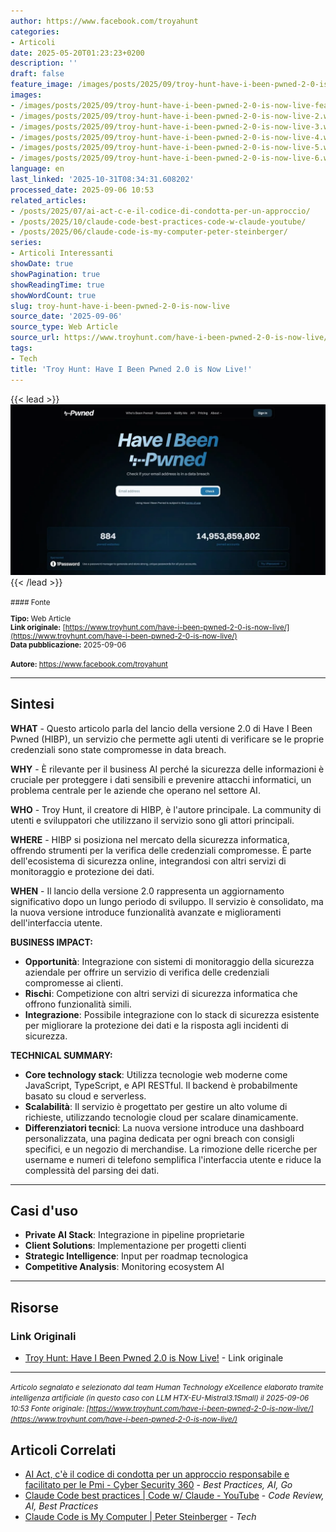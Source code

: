 ```yaml
---
author: https://www.facebook.com/troyahunt
categories:
- Articoli
date: 2025-05-20T01:23:23+0200
description: ''
draft: false
feature_image: /images/posts/2025/09/troy-hunt-have-i-been-pwned-2-0-is-now-live-featured.webp
images:
- /images/posts/2025/09/troy-hunt-have-i-been-pwned-2-0-is-now-live-featured.webp
- /images/posts/2025/09/troy-hunt-have-i-been-pwned-2-0-is-now-live-2.webp
- /images/posts/2025/09/troy-hunt-have-i-been-pwned-2-0-is-now-live-3.webp
- /images/posts/2025/09/troy-hunt-have-i-been-pwned-2-0-is-now-live-4.webp
- /images/posts/2025/09/troy-hunt-have-i-been-pwned-2-0-is-now-live-5.webp
- /images/posts/2025/09/troy-hunt-have-i-been-pwned-2-0-is-now-live-6.webp
language: en
last_linked: '2025-10-31T08:34:31.608202'
processed_date: 2025-09-06 10:53
related_articles:
- /posts/2025/07/ai-act-c-e-il-codice-di-condotta-per-un-approccio/
- /posts/2025/10/claude-code-best-practices-code-w-claude-youtube/
- /posts/2025/06/claude-code-is-my-computer-peter-steinberger/
series:
- Articoli Interessanti
showDate: true
showPagination: true
showReadingTime: true
showWordCount: true
slug: troy-hunt-have-i-been-pwned-2-0-is-now-live
source_date: '2025-09-06'
source_type: Web Article
source_url: https://www.troyhunt.com/have-i-been-pwned-2-0-is-now-live/
tags:
- Tech
title: 'Troy Hunt: Have I Been Pwned 2.0 is Now Live!'
---
```


{{< lead >}}
![Featured image](/images/posts/2025/09/troy-hunt-have-i-been-pwned-2-0-is-now-live-featured.webp)
{{< /lead >}}

<small>
#### Fonte

**Tipo:** Web Article  
**Link originale:** [https://www.troyhunt.com/have-i-been-pwned-2-0-is-now-live/](https://www.troyhunt.com/have-i-been-pwned-2-0-is-now-live/)  
**Data pubblicazione:** 2025-09-06

**Autore:** https://www.facebook.com/troyahunt</small>

---

## Sintesi

**WHAT** - Questo articolo parla del lancio della versione 2.0 di Have I Been Pwned (HIBP), un servizio che permette agli utenti di verificare se le proprie credenziali sono state compromesse in data breach.

**WHY** - È rilevante per il business AI perché la sicurezza delle informazioni è cruciale per proteggere i dati sensibili e prevenire attacchi informatici, un problema centrale per le aziende che operano nel settore AI.

**WHO** - Troy Hunt, il creatore di HIBP, è l'autore principale. La community di utenti e sviluppatori che utilizzano il servizio sono gli attori principali.

**WHERE** - HIBP si posiziona nel mercato della sicurezza informatica, offrendo strumenti per la verifica delle credenziali compromesse. È parte dell'ecosistema di sicurezza online, integrandosi con altri servizi di monitoraggio e protezione dei dati.

**WHEN** - Il lancio della versione 2.0 rappresenta un aggiornamento significativo dopo un lungo periodo di sviluppo. Il servizio è consolidato, ma la nuova versione introduce funzionalità avanzate e miglioramenti dell'interfaccia utente.

**BUSINESS IMPACT:**
- **Opportunità**: Integrazione con sistemi di monitoraggio della sicurezza aziendale per offrire un servizio di verifica delle credenziali compromesse ai clienti.
- **Rischi**: Competizione con altri servizi di sicurezza informatica che offrono funzionalità simili.
- **Integrazione**: Possibile integrazione con lo stack di sicurezza esistente per migliorare la protezione dei dati e la risposta agli incidenti di sicurezza.

**TECHNICAL SUMMARY:**
- **Core technology stack**: Utilizza tecnologie web moderne come JavaScript, TypeScript, e API RESTful. Il backend è probabilmente basato su cloud e serverless.
- **Scalabilità**: Il servizio è progettato per gestire un alto volume di richieste, utilizzando tecnologie cloud per scalare dinamicamente.
- **Differenziatori tecnici**: La nuova versione introduce una dashboard personalizzata, una pagina dedicata per ogni breach con consigli specifici, e un negozio di merchandise. La rimozione delle ricerche per username e numeri di telefono semplifica l'interfaccia utente e riduce la complessità del parsing dei dati.

---

## Casi d'uso

- **Private AI Stack**: Integrazione in pipeline proprietarie
- **Client Solutions**: Implementazione per progetti clienti
- **Strategic Intelligence**: Input per roadmap tecnologica
- **Competitive Analysis**: Monitoring ecosystem AI

---



## Risorse

### Link Originali
- [Troy Hunt: Have I Been Pwned 2.0 is Now Live!](https://www.troyhunt.com/have-i-been-pwned-2-0-is-now-live/) - Link originale


---

*<small>Articolo segnalato e selezionato dal team Human Technology eXcellence elaborato tramite intelligenza artificiale (in questo caso con LLM HTX-EU-Mistral3.1Small) il 2025-09-06 10:53
Fonte originale: [https://www.troyhunt.com/have-i-been-pwned-2-0-is-now-live/](https://www.troyhunt.com/have-i-been-pwned-2-0-is-now-live/)</small>*

## Articoli Correlati

- [AI Act, c'è il codice di condotta per un approccio responsabile e facilitato per le Pmi - Cyber Security 360](/posts/2025/07/ai-act-c-e-il-codice-di-condotta-per-un-approccio/) - *Best Practices, AI, Go*
- [Claude Code best practices | Code w/ Claude - YouTube](/posts/2025/10/claude-code-best-practices-code-w-claude-youtube/) - *Code Review, AI, Best Practices*
- [Claude Code is My Computer | Peter Steinberger](/posts/2025/06/claude-code-is-my-computer-peter-steinberger/) - *Tech*